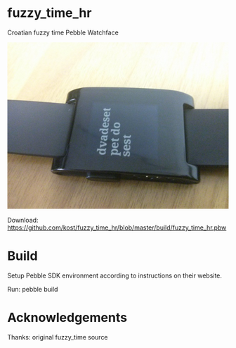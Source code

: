 fuzzy_time_hr
=============

Croatian fuzzy time Pebble Watchface 

![](/fuzzy_time_hr.jpg)

Download: https://github.com/kost/fuzzy_time_hr/blob/master/build/fuzzy_time_hr.pbw


Build
=====
Setup Pebble SDK environment according to instructions on their website.

Run:
pebble build


Acknowledgements
================
Thanks: original fuzzy_time source

